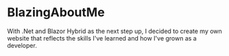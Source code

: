 # BlazingAboutMe
With .Net and Blazor Hybrid as the next step up, I decided to create my  own website that reflects the skills I've learned and how I've grown as a developer.
